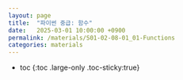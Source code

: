 ```yaml
---
layout: page
title:  "파이썬 중급: 함수"
date:   2025-03-01 10:00:00 +0900
permalink: /materials/S01-02-08-01_01-Functions
categories: materials
---
```

* toc
{:toc .large-only .toc-sticky:true}
